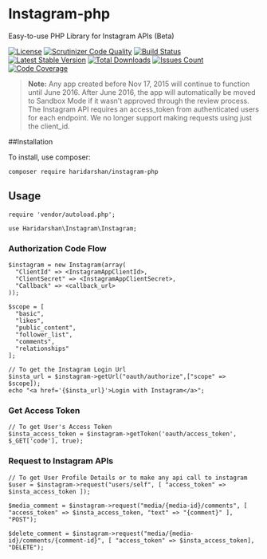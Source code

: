 # Instagram-php
Easy-to-use PHP Library for Instagram APIs (Beta)

[![License](https://img.shields.io/packagist/l/haridarshan/instagram-php.svg?style=flat)](https://packagist.org/packages/haridarshan/instagram-php) [![Scrutinizer Code Quality](https://scrutinizer-ci.com/g/haridarshan/instagram-php/badges/quality-score.png?b=master)](https://scrutinizer-ci.com/g/haridarshan/instagram-php/?branch=master) [![Build Status](https://scrutinizer-ci.com/g/haridarshan/instagram-php/badges/build.png?b=master)](https://scrutinizer-ci.com/g/haridarshan/instagram-php/build-status/master) [![Latest Stable Version](https://img.shields.io/packagist/v/haridarshan/instagram-php.svg)](https://packagist.org/packages/haridarshan/instagram-php) [![Total Downloads](http://img.shields.io/packagist/dm/haridarshan/instagram-php.svg?style=flat)](https://packagist.org/packages/haridarshan/instagram-php) [![Issues Count](https://img.shields.io/github/issues/haridarshan/instagram-php.svg)](https://github.com/haridarshan/instagram-php/issues) [![Code Coverage](https://scrutinizer-ci.com/g/haridarshan/instagram-php/badges/coverage.png?b=master)](https://scrutinizer-ci.com/g/haridarshan/instagram-php/?branch=master)

> **Note:** Any app created before Nov 17, 2015 will continue to function until June 2016. After June 2016, the app will automatically be moved to Sandbox Mode if it wasn't approved through the review process. The Instagram API requires an access_token from authenticated users for each endpoint. We no longer support making requests using just the client_id.

##Installation

To install, use composer:

```
composer require haridarshan/instagram-php
```

## Usage

```
require 'vendor/autoload.php';

use Haridarshan\Instagram\Instagram;
```

### Authorization Code Flow

```
$instagram = new Instagram(array(
  "ClientId" => <InstagramAppClientId>,
  "ClientSecret" => <InstagramAppClientSecret>,
  "Callback" => <callback_url>
));

$scope = [
  "basic",
  "likes",
  "public_content",
  "follower_list", 
  "comments", 
  "relationships"
];

// To get the Instagram Login Url
$insta_url = $instagram->getUrl("oauth/authorize",["scope" => $scope]);
echo "<a href='{$insta_url}'>Login with Instagram</a>";
```

### Get Access Token

```
// To get User's Access Token
$insta_access_token = $instagram->getToken('oauth/access_token', $_GET['code'], true);
```

### Request to Instagram APIs

```
// To get User Profile Details or to make any api call to instagram
$user = $instagram->request("users/self", [ "access_token" => $insta_access_token ]);

$media_comment = $instagram->request("media/{media-id}/comments", [ "access_token" => $insta_access_token, "text" => "{comment}" ], "POST");

$delete_comment = $instagram->request("media/{media-id}/comments/{comment-id}", [ "access_token" => $insta_access_token], "DELETE");

```


